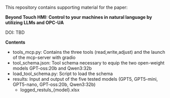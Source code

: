 This repository contains supporting material for the paper:

**Beyond Touch HMI: Control to your machines in natural language by utilizing LLMs and OPC-UA**

DOI: TBD

**Contents**
- tools_mcp.py: Contains the three tools (read,write,adjust) and the launch of the mcp-server with gradio
- tool_schema.json: Tool schema necessary to equip the two open-weight models GPT-oss:20b and Qwen3:32b
- load_tool_schema.py: Script to load the schema
- results: Input and output of the five tested models (GPT5, GPT5-mini, GPT5-nano, GPT-oss:20b, Qwen3:32b)
  - logged_restuls_{model}.xlsx
